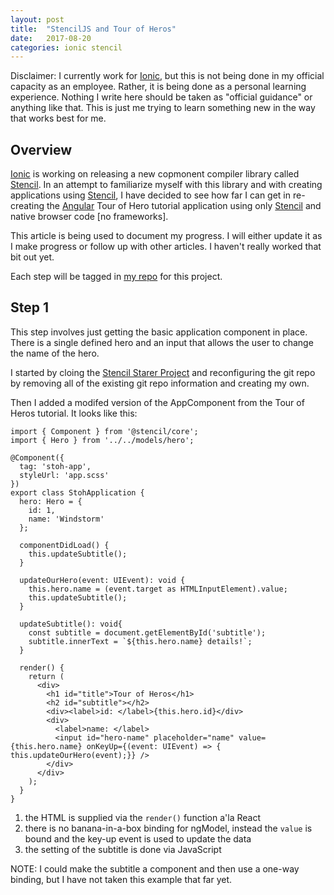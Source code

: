 ```yaml
---
layout: post
title:  "StencilJS and Tour of Heros"
date:   2017-08-20
categories: ionic stencil
---
```


Disclaimer: I currently work for [Ionic][ionic], but this is not being done
in my official capacity as an employee. Rather, it is being done as a personal
learning experience. Nothing I write here should be taken as "official guidance"
or anything like that. This is just me trying to learn something new in the
way that works best for me.

## Overview

[Ionic][ionic] is working on releasing a new copmonent compiler library called
[Stencil][stenciljs]. In an attempt to familiarize myself with this library and
with creating applications using [Stencil][stenciljs], I have decided to see
how far I can get in re-creating the [Angular][angular] Tour of Hero tutorial
application using only [Stencil][stenciljs] and native browser code [no
frameworks].

This article is being used to document my progress. I will either update it
as I make progress or follow up with other articles. I haven't really worked
that bit out yet.

Each step will be tagged in [my repo][myrepo] for this project.

## Step 1

This step involves just getting the basic application component in place. There
is a single defined hero and an input that allows the user to change the
name of the hero.

I started by cloing the [Stencil Starer Project][stencilstarter] and
reconfiguring the git repo by removing all of the existing git repo information
and creating my own.

Then I added a modifed version of the AppComponent from the Tour of Heros 
tutorial. It looks like this:

```
import { Component } from '@stencil/core';
import { Hero } from '../../models/hero';

@Component({
  tag: 'stoh-app',
  styleUrl: 'app.scss'
})
export class StohApplication {
  hero: Hero = {
    id: 1,
    name: 'Windstorm'
  };

  componentDidLoad() {
    this.updateSubtitle();
  }

  updateOurHero(event: UIEvent): void {
    this.hero.name = (event.target as HTMLInputElement).value;
    this.updateSubtitle();
  }

  updateSubtitle(): void{
    const subtitle = document.getElementById('subtitle');
    subtitle.innerText = `${this.hero.name} details!`;
  }

  render() {
    return (
      <div>
        <h1 id="title">Tour of Heros</h1>
        <h2 id="subtitle"></h2>
        <div><label>id: </label>{this.hero.id}</div>
        <div>
          <label>name: </label>
          <input id="hero-name" placeholder="name" value={this.hero.name} onKeyUp={(event: UIEvent) => { this.updateOurHero(event);}} />
        </div>
      </div>
    );
  }
}
```

1. the HTML is supplied via the `render()` function a'la React
2. there is no banana-in-a-box binding for ngModel, instead the `value` is bound
and the key-up event is used to update the data
3. the setting of the subtitle is done via JavaScript

NOTE: I could make the subtitle a component and then use a one-way binding,
but I have not taken this example that far yet.


[angular]: https://angular.io
[ionic]: https://ionicframework.com/
[stenciljs]: https://stenciljs.com
[stencilstarter]: https://github.com/ionic-team/stencil-starter 
[myrepo]: https://github.com/kensodemann/stencil-toh
